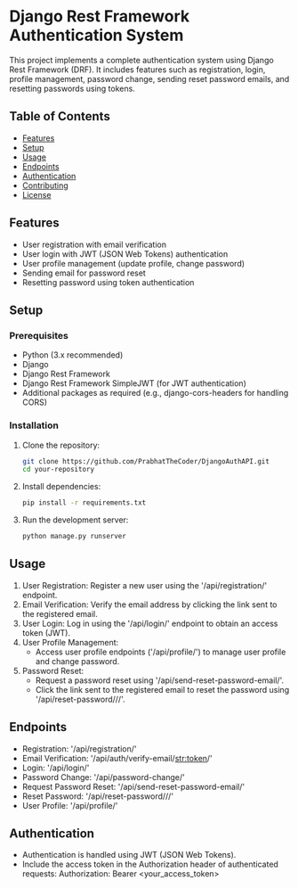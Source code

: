 # Django Rest Framework Authentication System

This project implements a complete authentication system using Django Rest Framework (DRF). It includes features such as registration, login, profile management, password change, sending reset password emails, and resetting passwords using tokens.

## Table of Contents

- [Features](#features)
- [Setup](#setup)
- [Usage](#usage)
- [Endpoints](#endpoints)
- [Authentication](#authentication)
- [Contributing](#contributing)
- [License](#license)

## Features

- User registration with email verification
- User login with JWT (JSON Web Tokens) authentication
- User profile management (update profile, change password)
- Sending email for password reset
- Resetting password using token authentication

## Setup

### Prerequisites

- Python (3.x recommended)
- Django
- Django Rest Framework
- Django Rest Framework SimpleJWT (for JWT authentication)
- Additional packages as required (e.g., django-cors-headers for handling CORS)

### Installation

1. Clone the repository:

   ```bash
   git clone https://github.com/PrabhatTheCoder/DjangoAuthAPI.git
   cd your-repository
2. Install dependencies:
   ```bash
   pip install -r requirements.txt
4. Run the development server:
   ```bash
   python manage.py runserver

## Usage

1. User Registration: Register a new user using the '/api/registration/' endpoint.
2. Email Verification: Verify the email address by clicking the link sent to the registered email.
3. User Login: Log in using the '/api/login/' endpoint to obtain an access token (JWT).
4. User Profile Management:
   - Access user profile endpoints ('/api/profile/') to manage user profile and change password.
5. Password Reset:
   - Request a password reset using '/api/send-reset-password-email/'.
   - Click the link sent to the registered email to reset the password using '/api/reset-password/<uid>/<token>/'.

## Endpoints

- Registration: '/api/registration/'
- Email Verification: '/api/auth/verify-email/<str:token>/'
- Login: '/api/login/'
- Password Change: '/api/password-change/'
- Request Password Reset: '/api/send-reset-password-email/'
- Reset Password: '/api/reset-password/<uid>/<token>/'
- User Profile: '/api/profile/'


## Authentication
- Authentication is handled using JWT (JSON Web Tokens).
- Include the access token in the Authorization header of authenticated requests:
  Authorization: Bearer <your_access_token>
